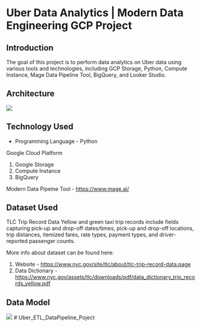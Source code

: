 # Uber Data Analytics | Modern Data Engineering GCP Project

## Introduction

The goal of this project is to perform data analytics on Uber data using various tools and technologies, including GCP Storage, Python, Compute Instance, Mage Data Pipeline Tool, BigQuery, and Looker Studio.

## Architecture

<img src="file:///C:/Users/HP/Downloads/architecture.jpg">

## Technology Used

- Programming Language - Python

Google Cloud Platform

1. Google Storage
2. Compute Instance
3. BigQuery

Modern Data Pipeine Tool - https://www.mage.ai/

## Dataset Used

TLC Trip Record Data
Yellow and green taxi trip records include fields capturing pick-up and drop-off dates/times, pick-up and drop-off locations, trip distances, itemized fares, rate types, payment types, and driver-reported passenger counts.

More info about dataset can be found here:

1. Website - https://www.nyc.gov/site/tlc/about/tlc-trip-record-data.page
2. Data Dictionary - https://www.nyc.gov/assets/tlc/downloads/pdf/data_dictionary_trip_records_yellow.pdf

## Data Model

<img src="data_model.jpeg">
# Uber_ETL_DataPipeline_Poject
